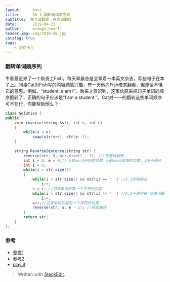 ```yaml
---
layout:     post
title:      58 1 翻转单词顺序列
subtitle:  先全部翻转，再局部翻转
date:       2019-04-23
author:     orange_heart
header-img: img/2019-58.jpg
catalog: true
tags:
    - 记忆卡片
---
```


###   翻转单词顺序列

牛客最近来了一个新员工Fish，每天早晨总是会拿着一本英文杂志，写些句子在本子上。同事Cat对Fish写的内容颇感兴趣，有一天他向Fish借来翻看，但却读不懂它的意思。例如，“student. a am I”。后来才意识到，这家伙原来把句子单词的顺序翻转了，正确的句子应该是“I am a student.”。Cat对一一的翻转这些单词顺序可不在行，你能帮助他么？

```java
class Solution {
public:
    void reverse(string &str, int s, int e)
    {
        while(s < e)
            swap(str[s++], str[e--]);
    }
 
    string ReverseSentence(string str) {
        reverse(str, 0, str.size() - 1); //1先整体翻转
        int s = 0, e = 0;// s是word开始的位置，e是word结束的位置，i用于循环
        int i = 0;
        while(i < str.size())
        {
            while(i < str.size() && str[i] == ' ') //2.1空格跳过
                i++;
            s = i; //记录单词的第一个字符的位置
            while(i < str.size() && str[i] != ' ') //2.2不是空格 找单词最后一个字符的位置
                i++;
            e=i;//记录单词的最后一个字符的位置
            reverse(str, s, e - 1); //局部翻转
        }
        return str;
    }
};
```



### 参考

- [参考1](https://github.com/zhedahht/CodingInterviewChinese2)
- [参考2](https://github.com/gatieme/CodingInterviews)
- [play it](https://www.nowcoder.com/practice/3194a4f4cf814f63919d0790578d51f3?tpId=13&tqId=11197&rp=2&ru=/ta/coding-interviews&qru=/ta/coding-interviews/question-ranking&tPage=3)




> Written with [StackEdit](https://stackedit.io/).

<head>
    <script src="https://cdn.mathjax.org/mathjax/latest/MathJax.js?config=TeX-AMS-MML_HTMLorMML" type="text/javascript"></script>
    <script type="text/x-mathjax-config">
        MathJax.Hub.Config({
            tex2jax: {
            skipTags: ['script', 'noscript', 'style', 'textarea', 'pre'],
            inlineMath: [['$','$']]
            }
        });
    </script>
</head>
<!--stackedit_data:
eyJoaXN0b3J5IjpbLTI0MTU4NzEzMywtMjA2NzA3MTUwOCwxMj
UwODI0NDUyLDE0ODY1NDc4OTddfQ==
-->